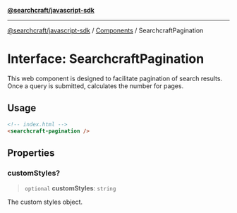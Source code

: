 [**@searchcraft/javascript-sdk**](/reference/sdk/js-vanilla/README.md)

***

[@searchcraft/javascript-sdk](/reference/sdk/js-vanilla/globals.md) / [Components](/reference/sdk/js-vanilla/namespaces/Components/README.md) / SearchcraftPagination

# Interface: SearchcraftPagination

This web component is designed to facilitate pagination of search results.
Once a query is submitted, calculates the number for pages.
## Usage
```html
<!-- index.html -->
<searchcraft-pagination />
```

## Properties

### customStyles?

> `optional` **customStyles**: `string`

The custom styles object.
